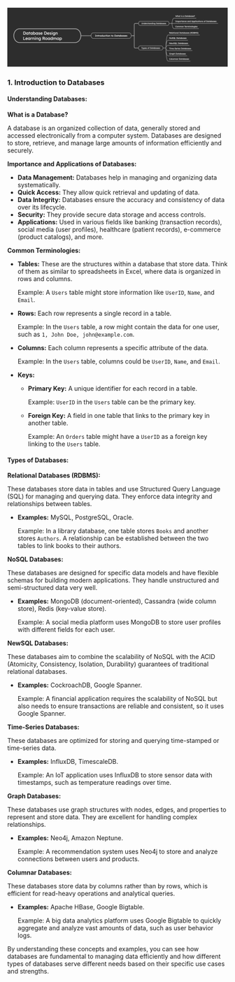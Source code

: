 
![DAY-1 Topics list ](Images/day1.png)

### 1. Introduction to Databases

#### Understanding Databases:

**What is a Database?**

A database is an organized collection of data, generally stored and accessed electronically from a computer system. Databases are designed to store, retrieve, and manage large amounts of information efficiently and securely.

**Importance and Applications of Databases:**

- **Data Management:** Databases help in managing and organizing data systematically.
- **Quick Access:** They allow quick retrieval and updating of data.
- **Data Integrity:** Databases ensure the accuracy and consistency of data over its lifecycle.
- **Security:** They provide secure data storage and access controls.
- **Applications:** Used in various fields like banking (transaction records), social media (user profiles), healthcare (patient records), e-commerce (product catalogs), and more.

**Common Terminologies:**

- **Tables:** These are the structures within a database that store data. Think of them as similar to spreadsheets in Excel, where data is organized in rows and columns.
  
  Example: A `Users` table might store information like `UserID`, `Name`, and `Email`.

- **Rows:** Each row represents a single record in a table.
  
  Example: In the `Users` table, a row might contain the data for one user, such as `1, John Doe, john@example.com`.

- **Columns:** Each column represents a specific attribute of the data.
  
  Example: In the `Users` table, columns could be `UserID`, `Name`, and `Email`.

- **Keys:**
  - **Primary Key:** A unique identifier for each record in a table.
    
    Example: `UserID` in the `Users` table can be the primary key.
  - **Foreign Key:** A field in one table that links to the primary key in another table.
    
    Example: An `Orders` table might have a `UserID` as a foreign key linking to the `Users` table.

#### Types of Databases:

**Relational Databases (RDBMS):**

These databases store data in tables and use Structured Query Language (SQL) for managing and querying data. They enforce data integrity and relationships between tables.

- **Examples:** MySQL, PostgreSQL, Oracle.
  
  Example: In a library database, one table stores `Books` and another stores `Authors`. A relationship can be established between the two tables to link books to their authors.

**NoSQL Databases:**

These databases are designed for specific data models and have flexible schemas for building modern applications. They handle unstructured and semi-structured data very well.

- **Examples:** MongoDB (document-oriented), Cassandra (wide column store), Redis (key-value store).
  
  Example: A social media platform uses MongoDB to store user profiles with different fields for each user.

**NewSQL Databases:**

These databases aim to combine the scalability of NoSQL with the ACID (Atomicity, Consistency, Isolation, Durability) guarantees of traditional relational databases.

- **Examples:** CockroachDB, Google Spanner.
  
  Example: A financial application requires the scalability of NoSQL but also needs to ensure transactions are reliable and consistent, so it uses Google Spanner.

**Time-Series Databases:**

These databases are optimized for storing and querying time-stamped or time-series data.

- **Examples:** InfluxDB, TimescaleDB.
  
  Example: An IoT application uses InfluxDB to store sensor data with timestamps, such as temperature readings over time.

**Graph Databases:**

These databases use graph structures with nodes, edges, and properties to represent and store data. They are excellent for handling complex relationships.

- **Examples:** Neo4j, Amazon Neptune.
  
  Example: A recommendation system uses Neo4j to store and analyze connections between users and products.

**Columnar Databases:**

These databases store data by columns rather than by rows, which is efficient for read-heavy operations and analytical queries.

- **Examples:** Apache HBase, Google Bigtable.
  
  Example: A big data analytics platform uses Google Bigtable to quickly aggregate and analyze vast amounts of data, such as user behavior logs.

By understanding these concepts and examples, you can see how databases are fundamental to managing data efficiently and how different types of databases serve different needs based on their specific use cases and strengths.
